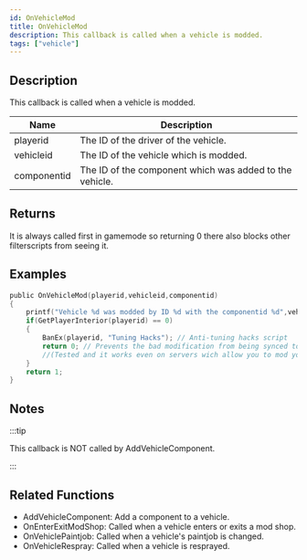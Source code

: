 ```yaml
---
id: OnVehicleMod
title: OnVehicleMod
description: This callback is called when a vehicle is modded.
tags: ["vehicle"]
---
```


<TagLinks />

## Description

This callback is called when a vehicle is modded.

| Name        | Description                                             |
| ----------- | ------------------------------------------------------- |
| playerid    | The ID of the driver of the vehicle.                    |
| vehicleid   | The ID of the vehicle which is modded.                  |
| componentid | The ID of the component which was added to the vehicle. |

## Returns

It is always called first in gamemode so returning 0 there also blocks other filterscripts from seeing it.

## Examples

```c
public OnVehicleMod(playerid,vehicleid,componentid)
{
    printf("Vehicle %d was modded by ID %d with the componentid %d",vehicleid,playerid,componentid);
    if(GetPlayerInterior(playerid) == 0)
    {
        BanEx(playerid, "Tuning Hacks"); // Anti-tuning hacks script
        return 0; // Prevents the bad modification from being synced to other players
        //(Tested and it works even on servers wich allow you to mod your vehicle using commands, menus, dialogs, etc..
    }
    return 1;
}
```

## Notes

:::tip

This callback is NOT called by AddVehicleComponent.

:::

## Related Functions

- AddVehicleComponent: Add a component to a vehicle.
- OnEnterExitModShop: Called when a vehicle enters or exits a mod shop.
- OnVehiclePaintjob: Called when a vehicle's paintjob is changed.
- OnVehicleRespray: Called when a vehicle is resprayed.

